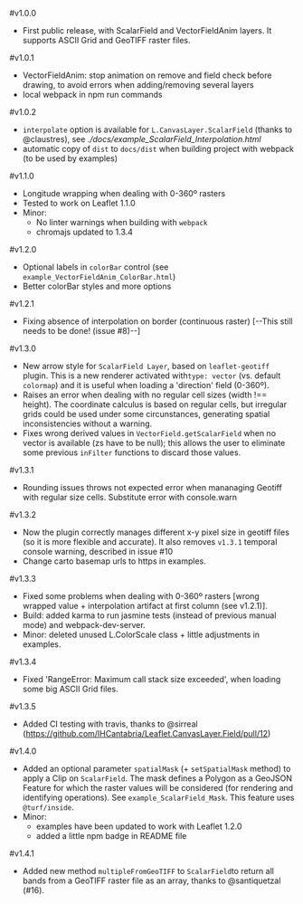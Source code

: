 #v1.0.0
- First public release, with ScalarField and VectorFieldAnim layers. It supports ASCII Grid and GeoTIFF raster files.

#v1.0.1
- VectorFieldAnim: stop animation on remove and field check before drawing, to avoid errors when adding/removing several layers
- local webpack in npm run commands

#v1.0.2
- `interpolate` option is available for `L.CanvasLayer.ScalarField` (thanks to @claustres), see *./docs/example_ScalarField_Interpolation.html*
- automatic copy of `dist` to `docs/dist` when building project with webpack (to be used by examples)

#v1.1.0
- Longitude wrapping when dealing with 0-360º rasters
- Tested to work on Leaflet 1.1.0
- Minor: 
    - No linter warnings when building with `webpack`
    - chromajs updated to 1.3.4

#v1.2.0
- Optional labels in `colorBar` control (see `example_VectorFieldAnim_ColorBar.html`)
- Better colorBar styles and more options

#v1.2.1
- Fixing absence of interpolation on border (continuous raster)
[--This still needs to be done! (issue #8)--]

#v1.3.0
- New arrow style for `ScalarField Layer`, based on `leaflet-geotiff` plugin. This is a new renderer activated with`type: vector` (vs. default `colormap`) and it is useful when loading a 'direction' field (0-360º).
- Raises an error when dealing with no regular cell sizes (width !== height). The coordinate calculus is based on regular cells, but irregular grids could be used under some circunstances, generating spatial inconsistencies without a warning.
- Fixes wrong derived values in `VectorField.getScalarField` when no vector is available (zs have to be null); this allows the user to eliminate some previous `inFilter` functions to discard those values.

#v1.3.1
- Rounding issues throws not expected error when mananaging Geotiff with regular size cells. Substitute error with console.warn

#v1.3.2
- Now the plugin correctly manages different x-y pixel size in geotiff files (so it is more flexible and accurate). It also removes `v1.3.1` temporal console warning, described in issue #10
- Change carto basemap urls to https in examples.

#v1.3.3
- Fixed some problems when dealing with 0-360º rasters [wrong wrapped value + interpolation artifact at first column (see v1.2.1)].
- Build: added karma to run jasmine tests (instead of previous manual mode) and webpack-dev-server.
- Minor: deleted unused L.ColorScale class + little adjustments in examples.

#v1.3.4
- Fixed 'RangeError: Maximum call stack size exceeded', when loading some big ASCII Grid files.

#v1.3.5
- Added CI testing with travis, thanks to @sirreal (https://github.com/IHCantabria/Leaflet.CanvasLayer.Field/pull/12)

#v1.4.0
- Added an optional parameter `spatialMask` (+ `setSpatialMask` method) to apply a Clip on `ScalarField`. The mask defines a Polygon as a GeoJSON Feature for which the raster values will be considered (for rendering and identifying operations). See `example_ScalarField_Mask`. This feature uses `@turf/inside`.
- Minor:
    - examples have been updated to work with Leaflet 1.2.0
    - added a little npm badge in README file

#v1.4.1
- Added new method `multipleFromGeoTIFF` to `ScalarField`to return all bands from a GeoTIFF raster file as an array, thanks to @santiquetzal (#16).

